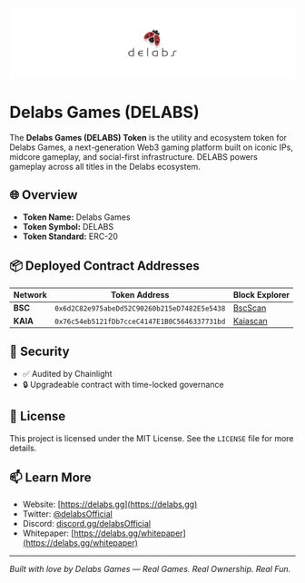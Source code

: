 ![Delabs Games Banner](./assets/banner.png)

# Delabs Games (DELABS)

The **Delabs Games (DELABS) Token** is the utility and ecosystem token for Delabs Games, a next-generation Web3 gaming platform built on iconic IPs, midcore gameplay, and social-first infrastructure. DELABS powers gameplay across all titles in the Delabs ecosystem.

## 🌐 Overview

- **Token Name:** Delabs Games
- **Token Symbol:** DELABS
- **Token Standard:** ERC-20

## 📦 Deployed Contract Addresses

| Network  | Token Address                                | Block Explorer                                                                                         |
| -------- | -------------------------------------------- | ------------------------------------------------------------------------------------------------------ |
| **BSC**  | `0x6d2C82e975abeDd52C90260b215eD7482E5e5438` | [BscScan](https://bscscan.com/token/0x6d2C82e975abeDd52C90260b215eD7482E5e5438)                        |
| **KAIA** | `0x76c54eb5121fDb7cceC4147E1B0C5646337731bd` | [Kaiascan](https://kaiascan.io/address/0x76c54eb5121fdb7ccec4147e1b0c5646337731bd?tabId=txList&page=1) |

## 🧠 Security

- ✅ Audited by Chainlight
- 🔒 Upgradeable contract with time-locked governance

## 📜 License

This project is licensed under the MIT License. See the `LICENSE` file for more details.

## 📫 Learn More

- Website: [https://delabs.gg](https://delabs.gg)
- Twitter: [@delabsOfficial](https://twitter.com/delabsOfficial)
- Discord: [discord.gg/delabsOfficial](https://discord.gg/delabsOfficial)
- Whitepaper: [https://delabs.gg/whitepaper](https://delabs.gg/whitepaper)

---

_Built with love by Delabs Games — Real Games. Real Ownership. Real Fun._
